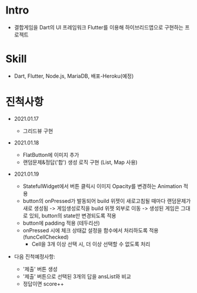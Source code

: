 # Intro
- 결합게임을 Dart의 UI 프레임워크 Flutter를 이용해 하이브리드앱으로 구현하는 프로젝트

# Skill
- Dart, Flutter, Node.js, MariaDB, 배포-Heroku(예정)

# 진척사항
- 2021.01.17
  - 그리드뷰 구현
- 2021.01.18
  - FlatButton에 이미지 추가
  - 랜덤문제&정답('합') 생성 로직 구현 (List, Map 사용)
- 2021.01.19
  - StatefulWidget에서 버튼 클릭시 이미지 Opacity를 변경하는 Animation 적용
  - button의 onPressed가 발동되어 build 위젯이 새로고침될 때마다 랜덤문제가 새로 생성됨 
    -> 게임생성로직을 build 위젯 외부로 이동
    -> 생성된 게임은 그대로 있되, button의 state만 변경되도록 적용
  - button에 padding 적용 (테두리선)
  - onPressed 시에 체크 상태값 설정을 함수에서 처리하도록 적용 (funcCellChecked)
    - Cell을 3개 이상 선택 시, 더 이상 선택할 수 없도록 처리

- 다음 진척예정사항: 
  - '제출' 버튼 생성
  - '제출' 버튼으로 선택된 3개의 답을 ansList와 비교
  - 정답이면 score++
